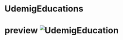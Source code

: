 # UdemigEducations

# preview ![UdemigEducation](https://github.com/user-attachments/assets/eed20d39-13f4-4dff-ac82-7896d5997d5b)

